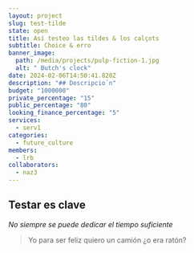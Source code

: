 ```yaml
---
layout: project
slug: test-tilde
state: open
title: Así testeo las tildes & los calçots
subtitle: C﻿hoice & erro
banner_image:
  path: /media/projects/pulp-fiction-1.jpg
  alt: " Butch's clock"
date: 2024-02-06T14:50:41.820Z
description: "## Descripcio´n"
budget: "1000000"
private_percentage: "15"
public_percentage: "80"
looking_finance_percentage: "5"
services:
  - serv1
categories:
  - future_culture
members:
  - lrb
collaborators:
  - naz3
---
```

## Testar es clave

*No siempre se puede dedicar el tiempo suficiente*

> Yo para ser feliz quiero un camión ¿o era ratón?